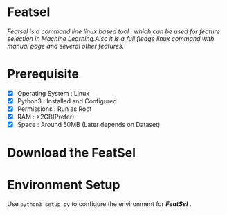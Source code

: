 # Featsel
*Featsel is a command line linux based tool . which can be used for feature selection in Machine Learning.Also it is a full fledge linux command with manual page and several other features.*

# Prerequisite
- [x]  Operating System  : Linux
- [x]  Python3 : Installed and Configured
- [x]  Permissions : Run as Root
- [x]  RAM : >2GB(Prefer)
- [x]  Space : Around 50MB (Later depends on Dataset) 

# Download the FeatSel


# Environment Setup
Use ```python3 setup.py``` to configure the environment for ***FeatSel*** .
  
